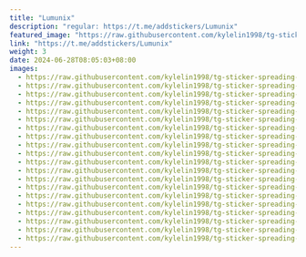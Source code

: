 ```yaml
---
title: "Lumunix"
description: "regular: https://t.me/addstickers/Lumunix"
featured_image: "https://raw.githubusercontent.com/kylelin1998/tg-sticker-spreading-worldwide-images/main/img/3f02fdbd-4eb9-4deb-9734-217843e5f941.jpg"
link: "https://t.me/addstickers/Lumunix"
weight: 3
date: 2024-06-28T08:05:03+08:00
images:
  - https://raw.githubusercontent.com/kylelin1998/tg-sticker-spreading-worldwide-images/main/img/3f02fdbd-4eb9-4deb-9734-217843e5f941.jpg
  - https://raw.githubusercontent.com/kylelin1998/tg-sticker-spreading-worldwide-images/main/img/6646a21a-4592-4813-93ae-4b2aa0510014.jpg
  - https://raw.githubusercontent.com/kylelin1998/tg-sticker-spreading-worldwide-images/main/img/4ebe5ce0-486c-4571-afd3-9b7a267c141f.jpg
  - https://raw.githubusercontent.com/kylelin1998/tg-sticker-spreading-worldwide-images/main/img/a16af31b-f2dd-466c-9baa-95d6344cbbd5.jpg
  - https://raw.githubusercontent.com/kylelin1998/tg-sticker-spreading-worldwide-images/main/img/e1be0dcf-6022-4109-bc35-c689dc729465.jpg
  - https://raw.githubusercontent.com/kylelin1998/tg-sticker-spreading-worldwide-images/main/img/6f630caf-2533-4f25-8fc9-9e5055bd3433.jpg
  - https://raw.githubusercontent.com/kylelin1998/tg-sticker-spreading-worldwide-images/main/img/6fe40126-ed61-4284-897f-371a538e60ad.jpg
  - https://raw.githubusercontent.com/kylelin1998/tg-sticker-spreading-worldwide-images/main/img/5a9cca75-0a8d-4504-a234-923fd2d7baa4.jpg
  - https://raw.githubusercontent.com/kylelin1998/tg-sticker-spreading-worldwide-images/main/img/610eefa0-fceb-431a-a9e2-951d6315d6c1.jpg
  - https://raw.githubusercontent.com/kylelin1998/tg-sticker-spreading-worldwide-images/main/img/59d7848d-368b-46ad-a4d2-04bdb9d82167.jpg
  - https://raw.githubusercontent.com/kylelin1998/tg-sticker-spreading-worldwide-images/main/img/243f87a5-9215-4d40-be58-8c9075c7bb06.jpg
  - https://raw.githubusercontent.com/kylelin1998/tg-sticker-spreading-worldwide-images/main/img/eb8890d1-9c98-4b72-ae53-a9fadf507971.jpg
  - https://raw.githubusercontent.com/kylelin1998/tg-sticker-spreading-worldwide-images/main/img/a48f61ca-2eae-4521-aaf9-65f923bbc29e.jpg
  - https://raw.githubusercontent.com/kylelin1998/tg-sticker-spreading-worldwide-images/main/img/06b6c999-898d-4735-8c7e-5c498c1d4bac.jpg
  - https://raw.githubusercontent.com/kylelin1998/tg-sticker-spreading-worldwide-images/main/img/7a20b652-9feb-424f-aa7b-7736cbf26726.jpg
  - https://raw.githubusercontent.com/kylelin1998/tg-sticker-spreading-worldwide-images/main/img/9513e2ec-c370-470c-9b30-02b8011bfd2f.jpg
  - https://raw.githubusercontent.com/kylelin1998/tg-sticker-spreading-worldwide-images/main/img/8d564b0c-dcbb-438a-b482-1cb709871b24.jpg
  - https://raw.githubusercontent.com/kylelin1998/tg-sticker-spreading-worldwide-images/main/img/13baee98-800a-4791-82ea-9b7aa2e1758b.jpg
  - https://raw.githubusercontent.com/kylelin1998/tg-sticker-spreading-worldwide-images/main/img/1d662904-4eb7-4074-812e-c7b468448ce1.jpg
  - https://raw.githubusercontent.com/kylelin1998/tg-sticker-spreading-worldwide-images/main/img/4fb8ab0a-ba50-41e5-8fdd-51356a37fec1.jpg
---
```

